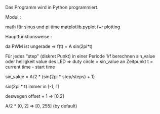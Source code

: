
Das Programm wird in Python programmiert. 

Modul : 

math für sinus und pi 
time 
matplotlib.pyplot f+r plotting

Hauptfunktionsweise : 

da PWM ist ungerade => f(t) = A sin(2pi*t)

Für jedes "step" (diskret Punkt) in einer Periode 1/f berechnen sin_value oder helligkeit value des LED => duty circle = sin_value an Zeitpunkt t = current time - start time

sin_value = A/2 * (sin(2pi * step/steps) + 1)

sin(2pi * t) immer in [-1, 1]

deswegen offset + 1 => [0,2]

A/2 * [0, 2] => [0, 255] (by default)


